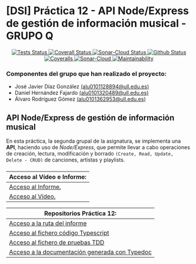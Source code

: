 # [DSI] Práctica 12 - API Node/Express de gestión de información musical - GRUPO Q

<p align="center">
    <a href="https://github.com/ULL-ESIT-INF-DSI-2122/ull-esit-inf-dsi-21-22-prct12-music-api-grupo-q/actions/workflows/tests.js.yml">
        <img alt="Tests Status" src="https://github.com/ULL-ESIT-INF-DSI-2122/ull-esit-inf-dsi-21-22-prct12-music-api-grupo-q/actions/workflows/tests.js.yml/badge.svg">
    </a>
    <a href="https://github.com/ULL-ESIT-INF-DSI-2122/ull-esit-inf-dsi-21-22-prct12-music-api-grupo-q/actions/workflows/coveralls.yml">
        <img alt="Coverall Status" src="https://github.com/ULL-ESIT-INF-DSI-2122/ull-esit-inf-dsi-21-22-prct12-music-api-grupo-q/actions/workflows/coveralls.yml/badge.svg">
    </a>
    <a href="https://github.com/ULL-ESIT-INF-DSI-2122/ull-esit-inf-dsi-21-22-prct12-music-api-grupo-q/actions/workflows/sonarcloud.yml">
        <img alt="Sonar-Cloud Status" src="https://github.com/ULL-ESIT-INF-DSI-2122/ull-esit-inf-dsi-21-22-prct12-music-api-grupo-q/actions/workflows/sonarcloud.yml/badge.svg">
    </a>
    <a href="https://github.com/ULL-ESIT-INF-DSI-2122/ull-esit-inf-dsi-21-22-prct12-music-api-grupo-q/actions/workflows/pages/pages-build-deployment">
        <img alt="Github Status" src="https://github.com/ULL-ESIT-INF-DSI-2122/ull-esit-inf-dsi-21-22-prct12-music-api-grupo-q/actions/workflows/pages/pages-build-deployment/badge.svg?branch=master">
    </a>
    <a href="https://coveralls.io/github/ULL-ESIT-INF-DSI-2122/ull-esit-inf-dsi-21-22-prct12-music-api-grupo-q?branch=master">
        <img alt="Coveralls" src="https://coveralls.io/repos/github/ULL-ESIT-INF-DSI-2122/ull-esit-inf-dsi-21-22-prct12-music-api-grupo-q/badge.svg?branch=master">
    </a>
    <a href="https://sonarcloud.io/summary/new_code?id=ULL-ESIT-INF-DSI-2122_ull-esit-inf-dsi-21-22-prct12-music-api-grupo-q">
        <img alt="Sonar-Cloud" src="https://sonarcloud.io/api/project_badges/measure?project=ULL-ESIT-INF-DSI-2122_ull-esit-inf-dsi-21-22-prct12-music-api-grupo-q&metric=alert_status">
    </a>
    <a href="https://sonarcloud.io/summary/new_code?id=ULL-ESIT-INF-DSI-2122_ull-esit-inf-dsi-21-22-prct12-music-api-grupo-q">
        <img alt="Maintainability" src="https://sonarcloud.io/api/project_badges/measure?project=ULL-ESIT-INF-DSI-2122_ull-esit-inf-dsi-21-22-prct12-music-api-grupo-q&metric=sqale_rating">
    </a>
</p>

### Componentes del grupo que han realizado el proyecto:
- José Javier Díaz González [(alu0101128894@ull.edu.es)](malito:alu0101128894@ull.edu.es)
- Daniel Hernández Fajardo [(alu0101320489@ull.edu.es)](malito:alu0101320489@ull.edu.es)
- Álvaro Rodríguez Gómez [(alu0101362953@ull.edu.es)](malito:alu0101362953@ull.edu.es)

## API Node/Express de gestión de información musical

En esta práctica, la segunda grupal de la asignatura, se implementa una **API**, haciendo uso de *Node/Express*, que permite llevar a cabo operaciones de creación, lectura, modificación y borrado `(Create, Read, Update, Delete - CRUD)` de canciones, artistas y playlists.

###
| **Acceso al Vídeo e Informe:** |
| --- |
| [Acceso al Informe.](https://ull-esit-inf-dsi-2122.github.io/ull-esit-inf-dsi-21-22-prct12-music-api-grupo-q/) |
| [Acceso al Vídeo.](https://youtu.be/6Id96lltJ5Q) |

| **Repositorios Práctica 12:** |
| --- |
| [Acceso a la ruta del informe](https://github.com/alu0101128894/DSI/blob/main/p12/docs/index.md) |
| [Acceso al fichero código Typescript](https://github.com/alu0101128894/DSI/tree/main/p12/src/) |
| [Acceso al fichero de pruebas TDD](https://github.com/alu0101128894/DSI/tree/main/p12/tests/) |
| [Acceso a la documentación generada con Typedoc](https://github.com/alu0101128894/DSI/tree/main/p12/typedoc/) |